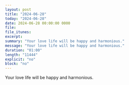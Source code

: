 ```yaml
---
layout: post
title: "2024-06-28"
today: "2024-06-28"
date: 2024-06-28 00:00:00 0000
file:
file_itunes:
excerpt:
summary: "Your love life will be happy and harmonious."
message: "Your love life will be happy and harmonious."
duration: "01:00"
length: "11444"
explicit: "no"
block: "no"
---
```

Your love life will be happy and harmonious.

